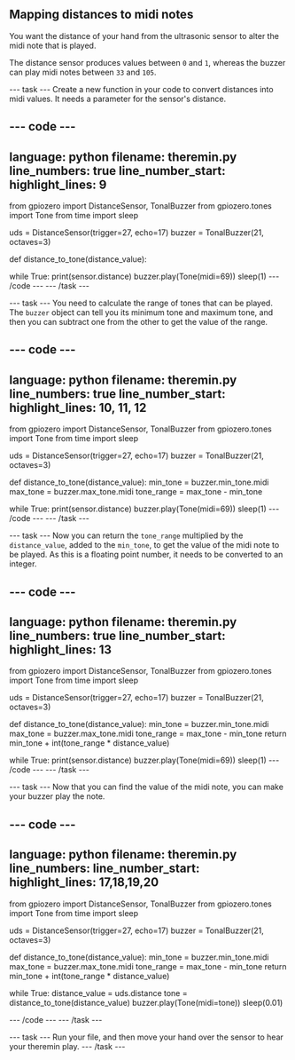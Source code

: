 ## Mapping distances to midi notes

You want the distance of your hand from the ultrasonic sensor to alter the midi note that is played.

The distance sensor produces values between `0` and `1`, whereas the buzzer can play midi notes between `33` and `105`.

--- task ---
Create a new function in your code to convert distances into midi values. It needs a parameter for the sensor's distance.

--- code ---
---
language: python
filename: theremin.py
line_numbers: true
line_number_start: 
highlight_lines: 9
---
from gpiozero import DistanceSensor, TonalBuzzer
from gpiozero.tones import Tone
from time import sleep

uds = DistanceSensor(trigger=27, echo=17)
buzzer = TonalBuzzer(21, octaves=3)


def distance_to_tone(distance_value):


while True:
	print(sensor.distance)
	buzzer.play(Tone(midi=69))
	sleep(1)
--- /code ---
--- /task ---

--- task ---
You need to calculate the range of tones that can be played. The `buzzer` object can tell you its minimum tone and maximum tone, and then you can subtract one from the other to get the value of the range.

--- code ---
---
language: python
filename: theremin.py
line_numbers: true
line_number_start: 
highlight_lines: 10, 11, 12
---
from gpiozero import DistanceSensor, TonalBuzzer
from gpiozero.tones import Tone
from time import sleep

uds = DistanceSensor(trigger=27, echo=17)
buzzer = TonalBuzzer(21, octaves=3)


def distance_to_tone(distance_value):
    min_tone = buzzer.min_tone.midi
    max_tone = buzzer.max_tone.midi
    tone_range = max_tone - min_tone
	

while True:
	print(sensor.distance)
	buzzer.play(Tone(midi=69))
	sleep(1)
--- /code ---
--- /task ---

--- task ---
Now you can return the `tone_range` multiplied by the `distance_value`, added to the `min_tone`, to get the value of the midi note to be played. As this is a floating point number, it needs to be converted to an integer.

--- code ---
---
language: python
filename: theremin.py
line_numbers: true
line_number_start: 
highlight_lines: 13
---
from gpiozero import DistanceSensor, TonalBuzzer
from gpiozero.tones import Tone
from time import sleep

uds = DistanceSensor(trigger=27, echo=17)
buzzer = TonalBuzzer(21, octaves=3)


def distance_to_tone(distance_value):
    min_tone = buzzer.min_tone.midi
    max_tone = buzzer.max_tone.midi
    tone_range = max_tone - min_tone
    return min_tone + int(tone_range * distance_value)	

while True:
	print(sensor.distance)
	buzzer.play(Tone(midi=69))
	sleep(1)
--- /code ---
--- /task ---

--- task ---
Now that you can find the value of the midi note, you can make your buzzer play the note.

--- code ---
---
language: python
filename: theremin.py
line_numbers: 
line_number_start: 
highlight_lines: 17,18,19,20
---
from gpiozero import DistanceSensor, TonalBuzzer
from gpiozero.tones import Tone
from time import sleep

uds = DistanceSensor(trigger=27, echo=17)
buzzer = TonalBuzzer(21, octaves=3)


def distance_to_tone(distance_value):
    min_tone = buzzer.min_tone.midi
    max_tone = buzzer.max_tone.midi
    tone_range = max_tone - min_tone
    return min_tone + int(tone_range * distance_value)


while True:
    distance_value = uds.distance
    tone = distance_to_tone(distance_value)
    buzzer.play(Tone(midi=tone))
    sleep(0.01)

--- /code ---
--- /task ---

--- task ---
Run your file, and then move your hand over the sensor to hear your theremin play.
--- /task ---
